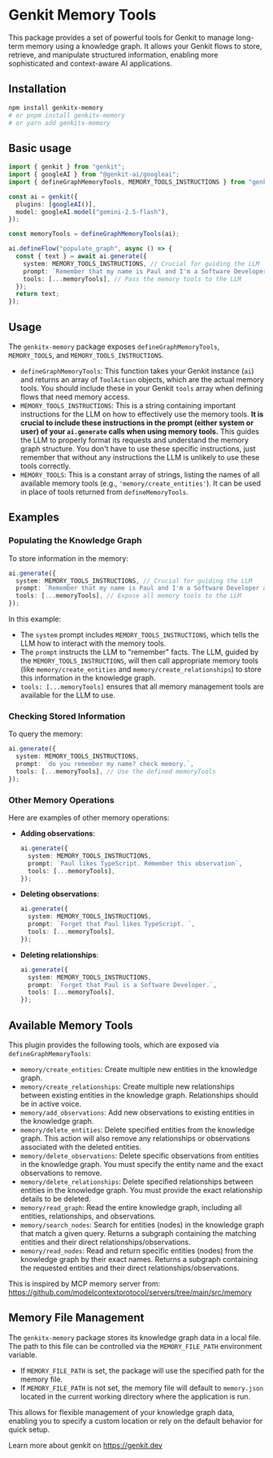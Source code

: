 # Genkit Memory Tools

This package provides a set of powerful tools for Genkit to manage long-term memory using a knowledge graph. It allows your Genkit flows to store, retrieve, and manipulate structured information, enabling more sophisticated and context-aware AI applications.

## Installation

```bash
npm install genkitx-memory
# or pnpm install genkitx-memory
# or yarn add genkitx-memory
```

## Basic usage

```typescript
import { genkit } from "genkit";
import { googleAI } from "@genkit-ai/googleai";
import { defineGraphMemoryTools, MEMORY_TOOLS_INSTRUCTIONS } from "genkitx-memory";

const ai = genkit({
  plugins: [googleAI()],
  model: googleAI.model("gemini-2.5-flash"),
});

const memoryTools = defineGraphMemoryTools(ai);

ai.defineFlow("populate_graph", async () => {
  const { text } = await ai.generate({
    system: MEMORY_TOOLS_INSTRUCTIONS, // Crucial for guiding the LLM
    prompt: `Remember that my name is Paul and I'm a Software Developer and I work at company Placeholder Software Inc.`,
    tools: [...memoryTools], // Pass the memory tools to the LLM
  });
  return text;
});
```

## Usage

The `genkitx-memory` package exposes `defineGraphMemoryTools`, `MEMORY_TOOLS`, and `MEMORY_TOOLS_INSTRUCTIONS`.

- `defineGraphMemoryTools`: This function takes your Genkit instance (`ai`) and returns an array of `ToolAction` objects, which are the actual memory tools. You should include these in your Genkit `tools` array when defining flows that need memory access.
- `MEMORY_TOOLS_INSTRUCTIONS`: This is a string containing important instructions for the LLM on how to effectively use the memory tools. **It is crucial to include these instructions in the prompt (either system or user) of your `ai.generate` calls when using memory tools.** This guides the LLM to properly format its requests and understand the memory graph structure. You don't have to use these specific instructions, just remember that without any instructions the LLM is unlikely to use these tools correctly.
- `MEMORY_TOOLS`: This is a constant array of strings, listing the names of all available memory tools (e.g., `'memory/create_entities'`). It can be used in place of tools returned from `defineMemoryTools`.

## Examples

### Populating the Knowledge Graph

To store information in the memory:

```typescript
ai.generate({
  system: MEMORY_TOOLS_INSTRUCTIONS, // Crucial for guiding the LLM
  prompt: `Remember that my name is Paul and I'm a Software Developer and I work at company Placeholder Software Inc.`,
  tools: [...memoryTools], // Expose all memory tools to the LLM
});
```

In this example:

- The `system` prompt includes `MEMORY_TOOLS_INSTRUCTIONS`, which tells the LLM how to interact with the memory tools.
- The `prompt` instructs the LLM to "remember" facts. The LLM, guided by the `MEMORY_TOOLS_INSTRUCTIONS`, will then call appropriate memory tools (like `memory/create_entities` and `memory/create_relationships`) to store this information in the knowledge graph.
- `tools: [...memoryTools]` ensures that all memory management tools are available for the LLM to use.

### Checking Stored Information

To query the memory:

```typescript
ai.generate({
  system: MEMORY_TOOLS_INSTRUCTIONS,
  prompt: `do you remember my name? check memory.`,
  tools: [...memoryTools], // Use the defined memoryTools
});
```

### Other Memory Operations

Here are examples of other memory operations:

- **Adding observations**:
  ```typescript
  ai.generate({
    system: MEMORY_TOOLS_INSTRUCTIONS,
    prompt: `Paul likes TypeScript. Remember this observation`,
    tools: [...memoryTools],
  });
  ```
- **Deleting observations**:
  ```typescript
  ai.generate({
    system: MEMORY_TOOLS_INSTRUCTIONS,
    prompt: `Forget that Paul likes TypeScript. `,
    tools: [...memoryTools],
  });
  ```
- **Deleting relationships**:
  ```typescript
  ai.generate({
    system: MEMORY_TOOLS_INSTRUCTIONS,
    prompt: `Forget that Paul is a Software Developer.`,
    tools: [...memoryTools],
  });
  ```

## Available Memory Tools

This plugin provides the following tools, which are exposed via `defineGraphMemoryTools`:

- `memory/create_entities`: Create multiple new entities in the knowledge graph.
- `memory/create_relationships`: Create multiple new relationships between existing entities in the knowledge graph. Relationships should be in active voice.
- `memory/add_observations`: Add new observations to existing entities in the knowledge graph.
- `memory/delete_entities`: Delete specified entities from the knowledge graph. This action will also remove any relationships or observations associated with the deleted entities.
- `memory/delete_observations`: Delete specific observations from entities in the knowledge graph. You must specify the entity name and the exact observations to remove.
- `memory/delete_relationships`: Delete specified relationships between entities in the knowledge graph. You must provide the exact relationship details to be deleted.
- `memory/read_graph`: Read the entire knowledge graph, including all entities, relationships, and observations.
- `memory/search_nodes`: Search for entities (nodes) in the knowledge graph that match a given query. Returns a subgraph containing the matching entities and their direct relationships/observations.
- `memory/read_nodes`: Read and return specific entities (nodes) from the knowledge graph by their exact names. Returns a subgraph containing the requested entities and their direct relationships/observations.

This is inspired by MCP memory server from: https://github.com/modelcontextprotocol/servers/tree/main/src/memory

## Memory File Management

The `genkitx-memory` package stores its knowledge graph data in a local file. The path to this file can be controlled via the `MEMORY_FILE_PATH` environment variable.

- If `MEMORY_FILE_PATH` is set, the package will use the specified path for the memory file.
- If `MEMORY_FILE_PATH` is not set, the memory file will default to `memory.json` located in the current working directory where the application is run.

This allows for flexible management of your knowledge graph data, enabling you to specify a custom location or rely on the default behavior for quick setup.

Learn more about genkit on https://genkit.dev
